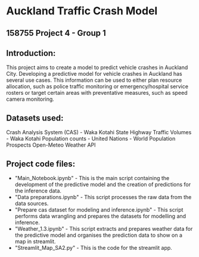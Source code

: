 # Auckland Traffic Crash Model

## 158755 Project 4 - Group 1

  
## Introduction:
This project aims to create a model to predict vehicle crashes in Auckland City. Developing a predictive model for vehicle crashes in Auckland has several use cases. This information can be used to either plan resource allocation, such as police traffic monitoring or emergency/hospital service rosters or target certain areas with preventative measures, such as speed camera monitoring.

## Datasets used:
Crash Analysis System (CAS) - Waka Kotahi
State Highway Traffic Volumes - Waka Kotahi
Population counts - United Nations - World Population Prospects
Open-Meteo Weather API

## Project code files:
- "Main_Notebook.ipynb" - This is the main script containing the development of the predictive model and the creation of predictions for the inference data.
- "Data preparations.ipynb" - This script processes the raw data from the data sources.
- "Prepare cas dataset for modeling and inference.ipynb" - This script performs data wrangling and prepares the datasets for modelling and inference.
- "Weather_1.3.ipynb" - This script extracts and prepares weather data for the predictive model and organises the prediction data to show on a map in streamlit.
- "Streamlit_Map_SA2.py" - This is the code for the streamlit app.







